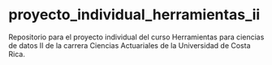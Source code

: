 # proyecto_individual_herramientas_ii
Repositorio para el proyecto individual del curso Herramientas para ciencias de datos II de la carrera Ciencias Actuariales de la Universidad de Costa Rica. 
